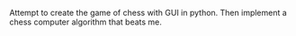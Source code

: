 Attempt to create the game of chess with GUI in python. Then implement a chess computer algorithm that beats me.
